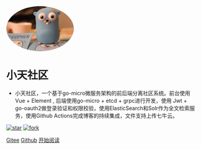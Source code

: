<img width="180px" style="border-radius: 50%" bor src="./doc/images/gitee/favicon.jpeg">

# 小天社区

- 小天社区，一个基于go-micro微服务架构的前后端分离社区系统。前台使用Vue + Element , 后端使用go-micro + etcd + grpc进行开发，使用 Jwt + go-oauth2做登录验证和权限校验，使用ElasticSearch和Solr作为全文检索服务，使用Github Actions完成博客的持续集成，文件支持上传七牛云。

[![star](https://gitee.com/moxi159753/mogu_blog_v2/badge/star.svg?theme=dark)](https://gitee.com/moxi159753/mogu_blog_v2/stargazers)
[![fork](https://gitee.com/moxi159753/mogu_blog_v2/badge/fork.svg?theme=dark)](https://gitee.com/moxi159753/mogu_blog_v2/members)

[Gitee](<https://gitee.com/moxi159753/mogu_blog_v2>)
[Github](<https://github.com/moxi624/mogu_blog_v2>)
[开始阅读](README.md)